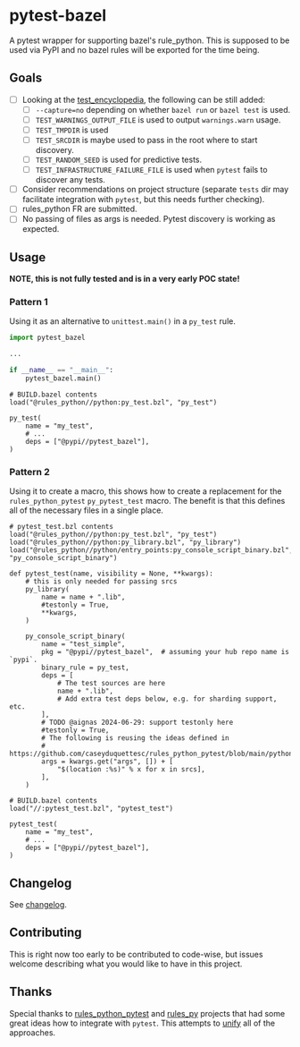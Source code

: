 # pytest-bazel

A pytest wrapper for supporting bazel's rule_python. This is supposed to be
used via PyPI and no bazel rules will be exported for the time being.

## Goals

- [ ] Looking at the [test_encyclopedia], the following can be still added:
    - [ ] `--capture=no` depending on whether `bazel run` or `bazel test` is used.
    - [ ] `TEST_WARNINGS_OUTPUT_FILE` is used to output `warnings.warn` usage.
    - [ ] `TEST_TMPDIR` is used
    - [ ] `TEST_SRCDIR` is maybe used to pass in the root where to start discovery.
    - [ ] `TEST_RANDOM_SEED` is used for predictive tests.
    - [ ] `TEST_INFRASTRUCTURE_FAILURE_FILE` is used when `pytest` fails to discover any tests.
- [ ] Consider recommendations on project structure (separate `tests` dir may
  facilitate integration with `pytest`, but this needs further checking).
- [ ] rules_python FR are submitted.
- [ ] No passing of files as args is needed. Pytest discovery is working as expected.

[test_encyclopedia]: https://bazel.build/reference/test-encyclopedia

## Usage

**NOTE, this is not fully tested and is in a very early POC state!**

### Pattern 1

Using it as an alternative to `unittest.main()` in a `py_test` rule.

```python
import pytest_bazel

...

if __name__ == "__main__":
    pytest_bazel.main()
```

```starlark
# BUILD.bazel contents
load("@rules_python//python:py_test.bzl", "py_test")

py_test(
    name = "my_test",
    # ...
    deps = ["@pypi//pytest_bazel"],
)
```

### Pattern 2

Using it to create a macro, this shows how to create a replacement for the
`rules_python_pytest` `py_pytest_test` macro. The benefit is that this defines
all of the necessary files in a single place.

```starlark
# pytest_test.bzl contents
load("@rules_python//python:py_test.bzl", "py_test")
load("@rules_python//python:py_library.bzl", "py_library")
load("@rules_python//python/entry_points:py_console_script_binary.bzl", "py_console_script_binary")

def pytest_test(name, visibility = None, **kwargs):
    # this is only needed for passing srcs
    py_library(
        name = name + ".lib",
        #testonly = True,
        **kwargs,
    )

    py_console_script_binary(
        name = "test_simple",
        pkg = "@pypi//pytest_bazel",  # assuming your hub repo name is `pypi`.
        binary_rule = py_test,
        deps = [
            # The test sources are here
            name + ".lib",
            # Add extra test deps below, e.g. for sharding support, etc.
        ],
        # TODO @aignas 2024-06-29: support testonly here
        #testonly = True,
        # The following is reusing the ideas defined in
        # https://github.com/caseyduquettesc/rules_python_pytest/blob/main/python_pytest/defs.bzl
        args = kwargs.get("args", []) + [
            "$(location :%s)" % x for x in srcs],
        ],
    )

# BUILD.bazel contents
load("//:pytest_test.bzl", "pytest_test")

pytest_test(
    name = "my_test",
    # ...
    deps = ["@pypi//pytest_bazel"],
)
```

## Changelog

See [changelog].

[changelog]: ./CHANGELOG.md

## Contributing

This is right now too early to be contributed to code-wise, but issues welcome
describing what you would like to have in this project.

## Thanks

Special thanks to [rules_python_pytest] and [rules_py] projects that had some
great ideas how to integrate with `pytest`. This attempts to [unify] all of the
approaches.

[rules_python_pytest]: https://github.com/caseyduquettesc/rules_python_pytest 
[rules_py]: https://github.com/aspect-build/rules_py/blob/main/py/private/pytest.py.tmpl
[unify]: https://xkcd.com/927/
